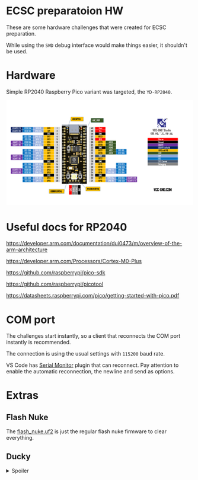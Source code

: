 # ECSC preparatoion HW

These are some hardware challenges that were created for ECSC preparation.

While using the `SWD` debug interface would make things easier, it shouldn't be used.

# Hardware
Simple RP2040 Raspberry Pico variant was targeted, the `YD-RP2040`.

![](yd-rp2040.png)

# Useful docs for RP2040
<https://developer.arm.com/documentation/dui0473/m/overview-of-the-arm-architecture>

<https://developer.arm.com/Processors/Cortex-M0-Plus>

<https://github.com/raspberrypi/pico-sdk>

<https://github.com/raspberrypi/picotool>

<https://datasheets.raspberrypi.com/pico/getting-started-with-pico.pdf>

# COM port

The challenges start instantly, so a client that reconnects the COM port instantly is recommended. 

The connection is using the usual settings with `115200` baud rate.

VS Code has [Serial Monitor](https://marketplace.visualstudio.com/items?itemName=ms-vscode.vscode-serial-monitor) plugin that can reconnect. Pay attention to enable the automatic reconnection, the newline and send as options.

# Extras

## Flash Nuke

The [flash_nuke.uf2](extras/flash_nuke.uf2) is just the regular flash nuke firmware to clear everything.

## Ducky

<details>
  <summary>Spoiler</summary> 
  
The [ducky.uf2](extras/ducky.uf2) is a rubber ducky implemented in circuitpython. Pressing the `USR` key disables running the payload and enters regular mass storage mode for editing. The current payload is just a small curl.

It was made based on this guide: <https://github.com/dbisu/pico-ducky> . 

</details>